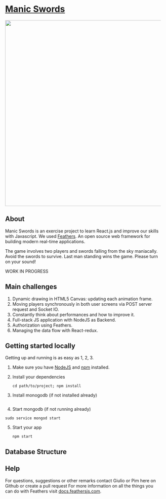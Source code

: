 # [Manic Swords](http://manic-swords.codaisseur.cloud/)

<img src="http://image-store.slidesharecdn.com/9ea4a56a-cf7b-4d5f-8675-87246127f9d1-large.png" width="600"/>

## About

Manic Swords is an exercise project to learn React.js and improve our skills with Javascript.
We used [Feathers](http://feathersjs.com). An open source web framework for building modern real-time applications.

The game involves two players and swords falling from the sky maniacally. Avoid the swords to survive. Last man standing wins the game. Please turn on your sound!

WORK IN PROGRESS

## Main challenges

1. Dynamic drawing in HTML5 Canvas: updating each animation frame.
2. Moving players synchronously in both user screens via POST server request and Socket IO.
3. Constantly think about performances and how to improve it.
4. Full-stack JS application with NodeJS as Backend.
5. Authorization using Feathers.
6. Managing the data flow with React-redux.

## Getting started locally

Getting up and running is as easy as 1, 2, 3.

1. Make sure you have [NodeJS](https://nodejs.org/) and [npm](https://www.npmjs.com/) installed.
2. Install your dependencies

    ```
    cd path/to/project; npm install
    ```
3. Install monogodb (if not installed already)
  ```
  ```
4. Start mongodb (if not running already)
  ```
  sudo service mongod start
  ```
5. Start your app

    ```
    npm start
    ```
## Database Structure

## Help

For questions, suggestions or other remarks contact Giulio or Pim here on Github or create a pull request
For more information on all the things you can do with Feathers visit [docs.feathersjs.com](http://docs.feathersjs.com).

